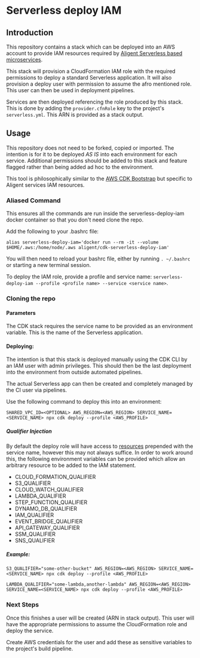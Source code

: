 # Serverless deploy IAM

## Introduction
This repository contains a stack which can be deployed into an AWS account to provide IAM resources required by [Aligent Serverless based microservices](https://github.com/aligent/serverless-aws-nodejs-service-template).

This stack will provision a CloudFormation IAM role with the required permissions to deploy a standard Serverless application. It will also provision a deploy user with permission to assume the afro mentioned role. This user can then be used in deployment pipelines.

Services are then deployed referencing the role produced by this stack. This is done by adding the `provider.cfnRole` key to the project's `serverless.yml`.
This ARN is provided as a stack output.

## Usage
This repository does not need to be forked, copied or imported. The intention is for it to be deployed *AS IS* into each environment for each service.
Additional permissions should be added to this stack and feature flagged rather than being added ad hoc to the environment.

This tool is philosophically similar to the [AWS CDK Bootstrap](https://github.com/aws/aws-cdk/blob/master/design/cdk-bootstrap.md) but specific to Aligent services IAM resources.

### Aliased Command
This ensures all the commands are run inside the serverless-deploy-iam docker container so that you don't need clone the repo.

Add the following to your .bashrc file:
```
alias serverless-deploy-iam='docker run --rm -it --volume $HOME/.aws:/home/node/.aws aligent/cdk-serverless-deploy-iam'
```

You will then need to reload your bashrc file, either by running `. ~/.bashrc` or starting a new terminal session.

To deploy the IAM role, provide a profile and service name: `serverless-deploy-iam --profile <profile name> --service <service name>`.

### Cloning the repo
#### Parameters
The CDK stack requires the service name to be provided as an environment variable.
This is the name of the Serverless application.

#### Deploying:
The intention is that this stack is deployed manually using the CDK CLI by an IAM user with admin privileges.
This should then be the last deployment into the environment from outside automated pipelines.

The actual Serverless app can then be created and completely managed by the CI user via pipelines.

Use the following command to deploy this into an environment:

```
SHARED_VPC_ID=<OPTIONAL> AWS_REGION=<AWS_REGION> SERVICE_NAME=<SERVICE_NAME> npx cdk deploy --profile <AWS_PROFILE>
```

##### Qualifier Injection

By default the deploy role will have access to [resources](https://docs.aws.amazon.com/IAM/latest/UserGuide/reference_policies_elements_resource.html) prepended with the service name, however this may not always suffice.
In order to work around this, the following environment variables can be provided which allow an arbitrary resource to be added to the IAM statement.
- CLOUD_FORMATION_QUALIFIER
- S3_QUALIFIER
- CLOUD_WATCH_QUALIFIER
- LAMBDA_QUALIFIER
- STEP_FUNCTION_QUALIFIER
- DYNAMO_DB_QUALIFIER
- IAM_QUALIFIER
- EVENT_BRIDGE_QUALIFIER
- API_GATEWAY_QUALIFIER
- SSM_QUALIFIER
- SNS_QUALIFIER

##### Example:
```
S3_QUALIFIER="some-other-bucket" AWS_REGION=<AWS_REGION> SERVICE_NAME=<SERVICE_NAME> npx cdk deploy --profile <AWS_PROFILE>
```
```
LAMBDA_QUALIFIER="some-lambda,another-lambda" AWS_REGION=<AWS_REGION> SERVICE_NAME=<SERVICE_NAME> npx cdk deploy --profile <AWS_PROFILE>
```

### Next Steps
Once this finishes a user will be created (ARN in stack output). This user will have the appropriate permissions to assume the CloudFormation role and deploy the service.

Create AWS credentials for the user and add these as sensitive variables to the project's build pipeline.
